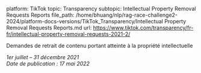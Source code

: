 platform: TikTok
topic: Transparency
subtopic: Intellectual Property Removal Requests Reports
file_path: /home/bhuang/nlp/rag-race-challenge2-2024/platform-docs-versions/TikTok_Transparency/Intellectual Property Removal Requests Reports.md
url: https://www.tiktok.com/transparency/fr-fr/intellectual-property-removal-requests-2021-2/

Demandes de retrait de contenu portant atteinte à la propriété intellectuelle

_1er juillet – 31 décembre 2021_  
_Date de publication : 17 mai 2022_